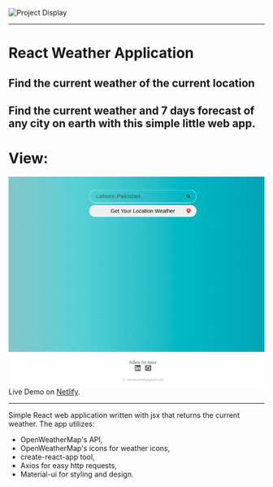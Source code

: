 ![Project Display](w1.png)

---

# React Weather Application

## Find the current weather of the current location

## Find the current weather and 7 days forecast of any city on earth with this simple little web app.

# View:

<img src="/src/assets/w1.png"
     alt="Markdown Monster icon"
     style="float: left; margin-right: 10px;" />

Live Demo on [Netlify](https://monitor-weather.netlify.app).

---

Simple React web application written with jsx that returns the current weather. The app utilizes:

- OpenWeatherMap's API,
- OpenWeatherMap's icons for weather icons,
- create-react-app tool,
- Axios for easy http requests,
- Material-ui for styling and design.
